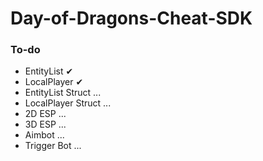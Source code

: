 # Day-of-Dragons-Cheat-SDK

### To-do
- EntityList ✔
- LocalPlayer ✔
- EntityList Struct ...
- LocalPlayer Struct ...
- 2D ESP ...
- 3D ESP ...
- Aimbot ...
- Trigger Bot ...

